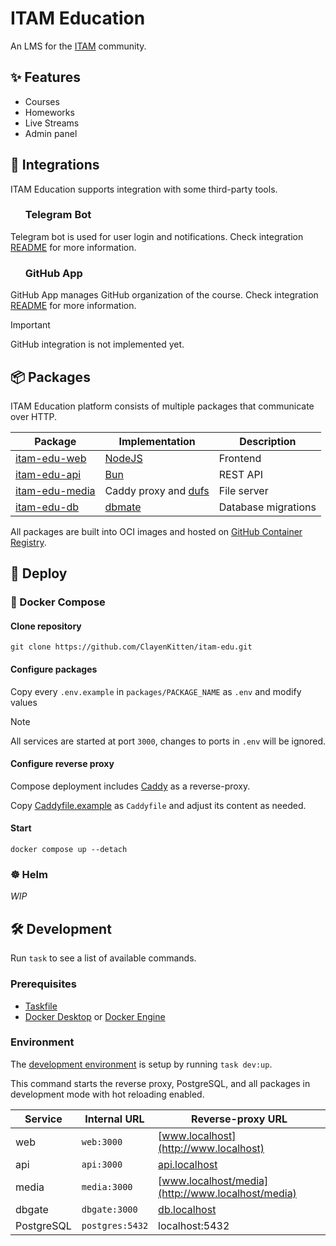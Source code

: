 # ITAM Education

An LMS for the [ITAM](https://itatmisis.ru) community.

## ✨ Features

- Courses
- Homeworks
- Live Streams
- Admin panel

## 🧩 Integrations

ITAM Education supports integration with some third-party tools.

### <img height="16" width="16" src="https://cdn.simpleicons.org/telegram/white" />&nbsp;&nbsp;Telegram Bot

Telegram bot is used for user login and notifications. Check integration [README](/packages/api/src/telegram) for more information.

### <img height="16" width="16" src="https://cdn.simpleicons.org/github/white" />&nbsp;&nbsp;GitHub App

GitHub App manages GitHub organization of the course. Check integration [README](https://www.youtube.com/watch?v=dQw4w9WgXcQ) for more information.

> [!IMPORTANT]
> GitHub integration is not implemented yet.

## 📦 Packages

ITAM Education platform consists of multiple packages that communicate over HTTP.

| Package                            | Implementation                                          | Description         |
| ---------------------------------- | ------------------------------------------------------- | ------------------- |
| [itam-edu-web](./packages/web)     | [NodeJS](https://nodejs.org)                            | Frontend            |
| [itam-edu-api](./packages/api)     | [Bun](https://bun.sh)                                   | REST API            |
| [itam-edu-media](./packages/media) | Caddy proxy and [dufs](https://github.com/sigoden/dufs) | File server         |
| [itam-edu-db](./packages/db)       | [dbmate](https://github.com/amacneil/dbmate)            | Database migrations |

All packages are built into OCI images and hosted on [GitHub Container Registry](https://github.com/ClayenKitten?tab=packages&repo_name=itam-edu).

## 🚀 Deploy

### 🐋 Docker Compose

#### Clone repository

`git clone https://github.com/ClayenKitten/itam-edu.git`

#### Configure packages

Copy every `.env.example` in `packages/PACKAGE_NAME` as `.env` and modify values

> [!NOTE]
> All services are started at port `3000`, changes to ports in `.env` will be ignored.

#### Configure reverse proxy

Compose deployment includes [Caddy](https://caddyserver.com/) as a reverse-proxy.

Copy [Caddyfile.example](./Caddyfile.example) as `Caddyfile` and adjust its content as needed.

#### Start

`docker compose up --detach`

### ☸️ Helm

_WIP_

## 🛠️ Development

Run `task` to see a list of available commands.

### Prerequisites

- [Taskfile](https://taskfile.dev/installation/)
- [Docker Desktop](https://docs.docker.com/desktop/) or [Docker Engine](https://docs.docker.com/engine/install/)

### Environment

The [development environment](./compose.dev.yaml) is setup by running `task dev:up`.

This command starts the reverse proxy, PostgreSQL, and all packages in development mode with hot reloading enabled.

| Service    | Internal URL    | Reverse-proxy URL                                 |
| ---------- | --------------- | ------------------------------------------------- |
| web        | `web:3000`      | [www.localhost](http://www.localhost)             |
| api        | `api:3000`      | [api.localhost](http://api.localhost)             |
| media      | `media:3000`    | [www.localhost/media](http://www.localhost/media) |
| dbgate     | `dbgate:3000`   | [db.localhost](http://db.localhost)               |
| PostgreSQL | `postgres:5432` | localhost:5432                                    |
